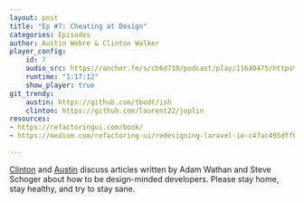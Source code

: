 ```yaml
---
layout: post
title: "Ep #7: Cheating at Design"
categories: Episodes
author: Austin Webre & Clinton Walker
player_config: 
    id: 7
    audio_src: https://anchor.fm/s/cb6d710/podcast/play/11640475/https%3A%2F%2Fd3ctxlq1ktw2nl.cloudfront.net%2Fstaging%2F2020-03-28%2Fd0715b70738e90fa3cbee86703c83502.m4a
    runtime: "1:17:12"
    show_player: true
git_trendy:
    austin: https://github.com/tbodt/ish
    clinton: https://github.com/laurent22/joplin
resources:
- https://refactoringui.com/book/
- https://medium.com/refactoring-ui/redesigning-laravel-io-c47ac495dff0

---
```

[Clinton](https://twitter.com/clintonjwalker) and [Austin](https://twitter.com/austinwebre) discuss articles written by Adam Wathan and Steve Schoger about how to be design-minded developers. Please stay home, stay healthy, and try to stay sane.